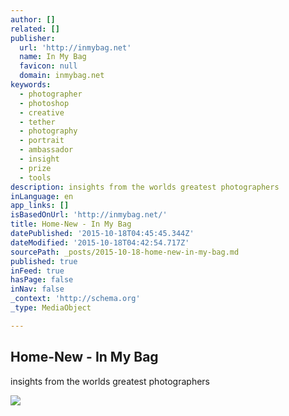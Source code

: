 ```yaml
---
author: []
related: []
publisher:
  url: 'http://inmybag.net'
  name: In My Bag
  favicon: null
  domain: inmybag.net
keywords:
  - photographer
  - photoshop
  - creative
  - tether
  - photography
  - portrait
  - ambassador
  - insight
  - prize
  - tools
description: insights from the worlds greatest photographers
inLanguage: en
app_links: []
isBasedOnUrl: 'http://inmybag.net/'
title: Home-New - In My Bag
datePublished: '2015-10-18T04:45:45.344Z'
dateModified: '2015-10-18T04:42:54.717Z'
sourcePath: _posts/2015-10-18-home-new-in-my-bag.md
published: true
inFeed: true
hasPage: false
inNav: false
_context: 'http://schema.org'
_type: MediaObject

---
```

<article style=""><h1>Home-New - In My Bag</h1><p>insights from the worlds greatest photographers</p><img src="http://inmybag.net/inmybag/wp-content/uploads/2015/01/AwaitingImage.jpg" /></article>